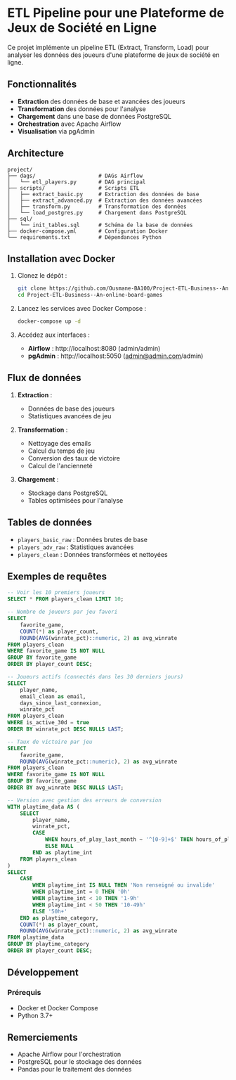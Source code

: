 # ETL Pipeline pour une Plateforme de Jeux de Société en Ligne

Ce projet implémente un pipeline ETL (Extract, Transform, Load) pour analyser les données des joueurs d'une plateforme de jeux de société en ligne.

## Fonctionnalités

- **Extraction** des données de base et avancées des joueurs
- **Transformation** des données pour l'analyse
- **Chargement** dans une base de données PostgreSQL
- **Orchestration** avec Apache Airflow
- **Visualisation** via pgAdmin

## Architecture
```
project/
├── dags/                    # DAGs Airflow
│   └── etl_players.py       # DAG principal
├── scripts/                 # Scripts ETL
│   ├── extract_basic.py     # Extraction des données de base
│   ├── extract_advanced.py  # Extraction des données avancées
│   ├── transform.py         # Transformation des données
│   └── load_postgres.py     # Chargement dans PostgreSQL
├── sql/
│   └── init_tables.sql      # Schéma de la base de données
├── docker-compose.yml       # Configuration Docker
└── requirements.txt         # Dépendances Python
```
## Installation avec Docker

1. Clonez le dépôt :
   ```bash
   git clone https://github.com/Ousmane-BA100/Project-ETL-Business--An-online-board-games.git
   cd Project-ETL-Business--An-online-board-games
   ```

2. Lancez les services avec Docker Compose :
   ```bash
   docker-compose up -d
   ```

3. Accédez aux interfaces :
   - **Airflow** : http://localhost:8080 (admin/admin)
   - **pgAdmin** : http://localhost:5050 (admin@admin.com/admin)

## Flux de données

1. **Extraction** :
   - Données de base des joueurs
   - Statistiques avancées de jeu

2. **Transformation** :
   - Nettoyage des emails
   - Calcul du temps de jeu
   - Conversion des taux de victoire
   - Calcul de l'ancienneté

3. **Chargement** :
   - Stockage dans PostgreSQL
   - Tables optimisées pour l'analyse

## Tables de données

- `players_basic_raw` : Données brutes de base
- `players_adv_raw` : Statistiques avancées
- `players_clean` : Données transformées et nettoyées

## Exemples de requêtes

```sql
-- Voir les 10 premiers joueurs
SELECT * FROM players_clean LIMIT 10;

-- Nombre de joueurs par jeu favori
SELECT 
    favorite_game, 
    COUNT(*) as player_count,
    ROUND(AVG(winrate_pct)::numeric, 2) as avg_winrate
FROM players_clean
WHERE favorite_game IS NOT NULL
GROUP BY favorite_game
ORDER BY player_count DESC;

-- Joueurs actifs (connectés dans les 30 derniers jours)
SELECT 
    player_name,
    email_clean as email,
    days_since_last_connexion,
    winrate_pct
FROM players_clean
WHERE is_active_30d = true
ORDER BY winrate_pct DESC NULLS LAST;

-- Taux de victoire par jeu
SELECT 
    favorite_game, 
    ROUND(AVG(winrate_pct::numeric), 2) as avg_winrate
FROM players_clean
WHERE favorite_game IS NOT NULL
GROUP BY favorite_game
ORDER BY avg_winrate DESC NULLS LAST;

-- Version avec gestion des erreurs de conversion
WITH playtime_data AS (
    SELECT 
        player_name,
        winrate_pct,
        CASE 
            WHEN hours_of_play_last_month ~ '^[0-9]+$' THEN hours_of_play_last_month::integer
            ELSE NULL
        END as playtime_int
    FROM players_clean
)
SELECT 
    CASE 
        WHEN playtime_int IS NULL THEN 'Non renseigné ou invalide'
        WHEN playtime_int = 0 THEN '0h'
        WHEN playtime_int < 10 THEN '1-9h'
        WHEN playtime_int < 50 THEN '10-49h'
        ELSE '50h+'
    END as playtime_category,
    COUNT(*) as player_count,
    ROUND(AVG(winrate_pct)::numeric, 2) as avg_winrate
FROM playtime_data
GROUP BY playtime_category
ORDER BY player_count DESC;
```

## Développement

### Prérequis
- Docker et Docker Compose
- Python 3.7+

## Remerciements

- Apache Airflow pour l'orchestration
- PostgreSQL pour le stockage des données
- Pandas pour le traitement des données
